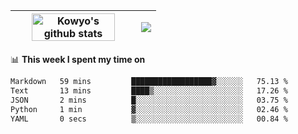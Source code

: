 | <a href="https://github.com/anuraghazra/github-readme-stats"><img width="85%" src="https://github-readme-stats.vercel.app/api?username=kowyo&show_icons=true&hide_border=true&theme=transparent" alt="Kowyo's github stats" /></a> | <a href="https://github.com/anuraghazra/github-readme-stats"><img align="center" src="https://github-readme-stats.vercel.app/api/top-langs/?username=kowyo&exclude_repo=Engineering-Competition-Robot,mobile-robot&hide=c,assembly,shaderlab,hlsl,mathematica,cmake&layout=compact&hide_border=true&theme=transparent" /></a> |
| ------------- | ------------- |

📊 **This week I spent my time on**
<!--START_SECTION:waka-->

```txt
Markdown   59 mins         ██████████████████▓░░░░░░   75.13 %
Text       13 mins         ████▒░░░░░░░░░░░░░░░░░░░░   17.26 %
JSON       2 mins          █░░░░░░░░░░░░░░░░░░░░░░░░   03.75 %
Python     1 min           ▓░░░░░░░░░░░░░░░░░░░░░░░░   02.46 %
YAML       0 secs          ▒░░░░░░░░░░░░░░░░░░░░░░░░   00.84 %
```

<!--END_SECTION:waka-->
